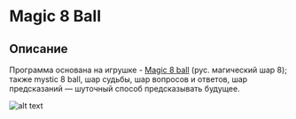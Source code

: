 # Magic 8 Ball
##   Описание
Программа основана на игрушке - [Magic 8 ball](https://ru.wikipedia.org/wiki/Magic_8_ball ) (рус. магический шар 8); также mystic 8 ball, шар судьбы, шар вопросов и ответов, шар предсказаний — шуточный способ предсказывать будущее.

![alt text](https://upload.wikimedia.org/wikipedia/commons/thumb/e/eb/Magic_eight_ball.png/220px-Magic_eight_ball.png "Волшебный шар")
